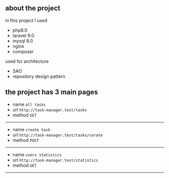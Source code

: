 
## about the project
in this project I used
- php8.0
- laravel 9.0
- mysql 8.0
- nginx
- composer

used for architecture
- SAO
- repository design pattern

the project has 3 main pages
--------------------------------------
- name `all tasks`
- url `http://task-manager.test/tasks`
- method `GET`
-----------------------------------------
- name `create task`
- url `http://task-manager.test/tasks/cerate`
- method `POST`
-----------------------------------------
- name `users statistics`
- url `http://task-manager.test/statistics`
- method `GET`
-----------------------------------------
